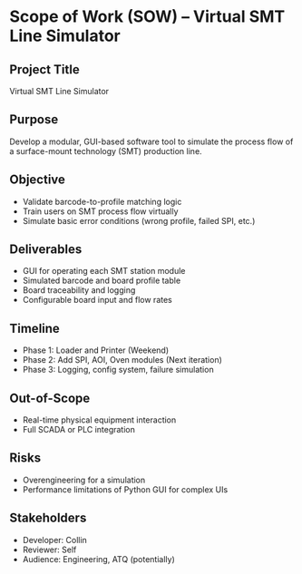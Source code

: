 # Scope of Work (SOW) – Virtual SMT Line Simulator

## Project Title
Virtual SMT Line Simulator

## Purpose
Develop a modular, GUI-based software tool to simulate the process flow of a surface-mount technology (SMT) production line.

## Objective
- Validate barcode-to-profile matching logic
- Train users on SMT process flow virtually
- Simulate basic error conditions (wrong profile, failed SPI, etc.)

## Deliverables
- GUI for operating each SMT station module
- Simulated barcode and board profile table
- Board traceability and logging
- Configurable board input and flow rates

## Timeline
- Phase 1: Loader and Printer (Weekend)
- Phase 2: Add SPI, AOI, Oven modules (Next iteration)
- Phase 3: Logging, config system, failure simulation

## Out-of-Scope
- Real-time physical equipment interaction
- Full SCADA or PLC integration

## Risks
- Overengineering for a simulation
- Performance limitations of Python GUI for complex UIs

## Stakeholders
- Developer: Collin
- Reviewer: Self
- Audience: Engineering, ATQ (potentially)